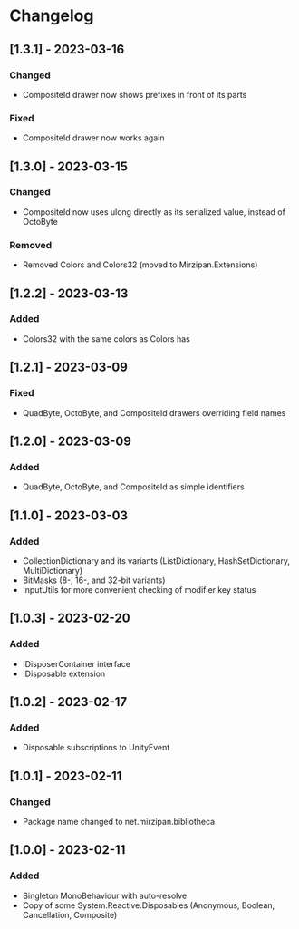 # Changelog

## [1.3.1] - 2023-03-16

### Changed
- CompositeId drawer now shows prefixes in front of its parts

### Fixed
- CompositeId drawer now works again

## [1.3.0] - 2023-03-15

### Changed
- CompositeId now uses ulong directly as its serialized value, instead of OctoByte

### Removed
- Removed Colors and Colors32 (moved to Mirzipan.Extensions)

## [1.2.2] - 2023-03-13

### Added
- Colors32 with the same colors as Colors has

## [1.2.1] - 2023-03-09

### Fixed
- QuadByte, OctoByte, and CompositeId drawers overriding field names

## [1.2.0] - 2023-03-09

### Added
- QuadByte, OctoByte, and CompositeId as simple identifiers

## [1.1.0] - 2023-03-03

### Added
- CollectionDictionary and its variants (ListDictionary, HashSetDictionary, MultiDictionary)
- BitMasks (8-, 16-, and 32-bit variants)
- InputUtils for more convenient checking of modifier key status

## [1.0.3] - 2023-02-20

### Added
- IDisposerContainer interface
- IDisposable extension

## [1.0.2] - 2023-02-17

### Added
- Disposable subscriptions to UnityEvent

## [1.0.1] - 2023-02-11

### Changed
- Package name changed to net.mirzipan.bibliotheca

## [1.0.0] - 2023-02-11

### Added
- Singleton MonoBehaviour with auto-resolve
- Copy of some System.Reactive.Disposables (Anonymous, Boolean, Cancellation, Composite)